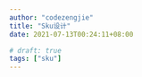 ```yaml
---
author: "codezengjie"
title: "Sku设计"
date: 2021-07-13T00:24:11+08:00

# draft: true
tags: ["sku"]
---
```

